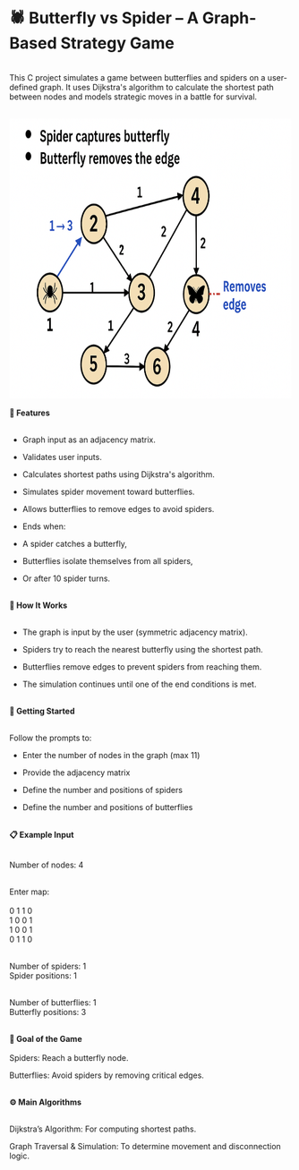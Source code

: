 # 🕷️ Butterfly vs Spider – A Graph-Based Strategy Game<br>

<br>This C project simulates a game between butterflies and spiders on a user-defined graph. It uses Dijkstra's algorithm to calculate the shortest path between nodes and models strategic moves in a battle for survival.<br><br>

<div align="center">
  <img src="images/graph_diagram.png" alt="Game Diagram" width="700" height="500"/>
</div>





**📌 Features**<br><br>

+ Graph input as an adjacency matrix.


+ Validates user inputs.

+ Calculates shortest paths using Dijkstra's algorithm.

+ Simulates spider movement toward butterflies.

+ Allows butterflies to remove edges to avoid spiders.

+ Ends when:

+ A spider catches a butterfly,

+ Butterflies isolate themselves from all spiders,

+ Or after 10 spider turns.<br><br>


**🧠 How It Works**<br><br>


+ The graph is input by the user (symmetric adjacency matrix).

+ Spiders try to reach the nearest butterfly using the shortest path.

+ Butterflies remove edges to prevent spiders from reaching them.

+ The simulation continues until one of the end conditions is met.<br><br>

**🏁 Getting Started**<br><br>

Follow the prompts to:<br>

+ Enter the number of nodes in the graph (max 11)

+ Provide the adjacency matrix

+ Define the number and positions of spiders

+ Define the number and positions of butterflies<br><br>

**📋 Example Input**<br><br>

Number of nodes: 4<br><br>

Enter map:<br><br>
0 1 1 0<br>
1 0 0 1<br>
1 0 0 1<br>
0 1 1 0<br><br>

Number of spiders: 1<br>
Spider positions: 1<br><br>

Number of butterflies: 1<br>
Butterfly positions: 3<br><br>

**🎯 Goal of the Game**<br><br>
Spiders: Reach a butterfly node.<br>

Butterflies: Avoid spiders by removing critical edges.<br><br>

**⚙️ Main Algorithms**<br><br>

Dijkstra’s Algorithm: For computing shortest paths.<br>

Graph Traversal & Simulation: To determine movement and disconnection logic.<br><br>




